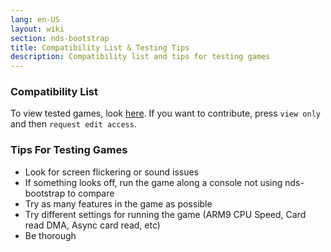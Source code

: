 ```yaml
---
lang: en-US
layout: wiki
section: nds-bootstrap
title: Compatibility List & Testing Tips
description: Compatibility list and tips for testing games
---
```


### Compatibility List
To view tested games, look [here](https://docs.google.com/spreadsheets/d/1LRTkXOUXraTMjg1eedz_f7b5jiuyMv2x6e_jY_nyHSc/). If you want to contribute, press `view only` and then `request edit access`.

### Tips For Testing Games
- Look for screen flickering or sound issues
- If something looks off, run the game along a console not using nds-bootstrap to compare
- Try as many features in the game as possible
- Try different settings for running the game (ARM9 CPU Speed, Card read DMA, Async card read, etc)
- Be thorough
